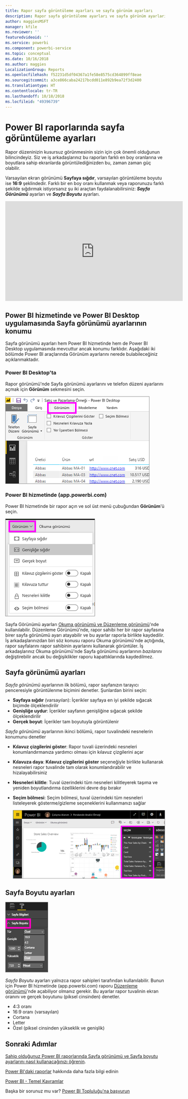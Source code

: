 ```yaml
---
title: Rapor sayfa görüntüleme ayarları ve sayfa görünüm ayarları
description: Rapor sayfa görüntüleme ayarları ve sayfa görünüm ayarları
author: maggiesMSFT
manager: kfile
ms.reviewer: ''
featuredvideoid: ''
ms.service: powerbi
ms.component: powerbi-service
ms.topic: conceptual
ms.date: 10/16/2018
ms.author: maggies
LocalizationGroup: Reports
ms.openlocfilehash: f52231d5df04367a1fe58e8575cd364899ff8eae
ms.sourcegitcommit: a3ce866caba24217bcdd011e892b9ea72f3d2400
ms.translationtype: HT
ms.contentlocale: tr-TR
ms.lasthandoff: 10/18/2018
ms.locfileid: "49396739"
---
```

# <a name="page-display-settings-in-a-power-bi-report"></a>Power BI raporlarında sayfa görüntüleme ayarları
Rapor düzeninizin kusursuz görünmesinin sizin için çok önemli olduğunun bilincindeyiz. Siz ve iş arkadaşlarınız bu raporları farklı en boy oranlarına ve boyutlara sahip ekranlarda görüntülediğinizden bu, zaman zaman güç olabilir. 

Varsayılan ekran görünümü **Sayfaya sığdır**, varsayılan görüntüleme boyutu ise **16:9** şeklindedir. Farklı bir en boy oranı kullanmak veya raporunuzu farklı şekilde sığdırmak istiyorsanız şu iki araçtan faydalanabilirsiniz: ***Sayfa Görünümü*** ayarları ve ***Sayfa Boyutu*** ayarları.

<iframe width="560" height="315" src="https://www.youtube.com/embed/5tg-OXzxe2g" frameborder="0" allowfullscreen></iframe>


## <a name="where-to-find-page-view-settings-in-power-bi-service-and-power-bi-desktop"></a>Power BI hizmetinde ve Power BI Desktop uygulamasında Sayfa görünümü ayarlarının konumu
Sayfa görünümü ayarları hem Power BI hizmetinde hem de Power BI Desktop uygulamasında mevcuttur ancak konumu farklıdır. Aşağıdaki iki bölümde Power BI araçlarında Görünüm ayarlarını nerede bulabileceğiniz açıklanmaktadır.

### <a name="in-power-bi-desktop"></a>Power BI Desktop'ta
Rapor görünümü'nde Sayfa görünümü ayarlarını ve telefon düzeni ayarlarını açmak için **Görünüm** sekmesini seçin.

  ![seçim bölmesi](media/power-bi-report-display-settings/power-bi-desktop-view-settings.png)

### <a name="in-power-bi-service-apppowerbicom"></a>Power BI hizmetinde (app.powerbi.com)
Power BI hizmetinde bir rapor açın ve sol üst menü çubuğundan **Görünüm**'ü seçin.

![](media/power-bi-report-display-settings/power-bi-change-page-view.png)

Sayfa Görünümü ayarları [Okuma görünümü ve Düzenleme görünümü](consumer/end-user-reading-view.md)'nde kullanılabilir. Düzenleme Görünümü'nde, rapor sahibi her bir rapor sayfasına birer sayfa görünümü ayarı atayabilir ve bu ayarlar raporla birlikte kaydedilir. İş arkadaşlarınızdan biri söz konusu raporu Okuma görünümü'nde açtığında, rapor sayfalarını rapor sahibinin ayarlarını kullanarak görüntüler.  İş arkadaşlarınız Okuma görünümü'nde Sayfa görünümü ayarlarının *bazılarını* değiştirebilir ancak bu değişiklikler raporu kapattıklarında kaydedilmez.

##    <a name="page-view-settings"></a>Sayfa görünümü ayarları
*Sayfa görünümü* ayarlarının ilk bölümü, rapor sayfanızın tarayıcı penceresiyle görüntülenme biçimini denetler.  Şunlardan birini seçin:

* **Sayfaya sığdır** (varsayılan): İçerikler sayfaya en iyi şekilde sığacak biçimde ölçeklendirilir
* **Genişliğe uydur**: İçerikler sayfanın genişliğine sığacak şekilde ölçeklendirilir
* **Gerçek boyut**: İçerikler tam boyutuyla görüntülenir

*Sayfa görünümü* ayarlarının ikinci bölümü, rapor tuvalindeki nesnelerin konumunu denetler

* **Kılavuz çizgilerini göster**: Rapor tuvali üzerindeki nesneleri konumlandırmanıza yardımcı olması için kılavuz çizgilerini açar
* **Kılavuza daya**: **Kılavuz çizgilerini göster** seçeneğiyle birlikte kullanarak nesneleri rapor tuvalinde tam olarak konumlandırabilir ve hizalayabilirsiniz 
* **Nesneleri kilitle**: Tuval üzerindeki tüm nesneleri kilitleyerek taşıma ve yeniden boyutlandırma özelliklerini devre dışı bırakır
* **Seçim bölmesi**: Seçim bölmesi, tuval üzerindeki tüm nesneleri listeleyerek gösterme/gizleme seçeneklerini kullanmanızı sağlar

    ![seçim bölmesi](media/power-bi-report-display-settings/power-bi-selection-pane.png)



## <a name="page-size-settings"></a>Sayfa Boyutu ayarları
![](media/power-bi-report-display-settings/power-bi--page-size.png)

*Sayfa Boyutu* ayarları yalnızca rapor sahipleri tarafından kullanılabilir. Bunun için Power BI hizmetinde (app.powerbi.com) raporu [Düzenleme görünümü](consumer/end-user-reading-view.md)'nde açabiliyor olmanız gerekir. Bu ayarlar rapor tuvalinin ekran oranını ve gerçek boyutunu (piksel cinsinden) denetler.   

* 4:3 oranı
* 16:9 oranı (varsayılan)
* Cortana
* Letter
* Özel (piksel cinsinden yükseklik ve genişlik)

## <a name="next-steps"></a>Sonraki Adımlar
[Sahip olduğunuz Power BI raporlarında Sayfa görünümü ve Sayfa boyutu ayarlarını nasıl kullanacağınızı öğrenin](consumer/end-user-report-view.md).

[Power BI'daki raporlar](consumer/end-user-reports.md) hakkında daha fazla bilgi edinin

[Power BI - Temel Kavramlar](consumer/end-user-basic-concepts.md)

Başka bir sorunuz mu var? [Power BI Topluluğu'na başvurun](http://community.powerbi.com/)

